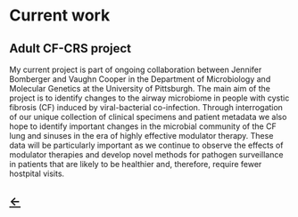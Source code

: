 <h1>Current work</h1>

<h2>Adult CF-CRS project</h2>

My current project is part of ongoing collaboration between Jennifer Bomberger and Vaughn Cooper in the Department of Microbiology and Molecular Genetics at the University of Pittsburgh. The main aim of the project is to identify changes to the airway microbiome in people with cystic fibrosis (CF) induced by viral-bacterial co-infection. Through interrogation of our unique collection of clinical specimens and patient metadata we also hope to identify important changes in the microbial community of the CF lung and sinuses in the era of highly effective modulator therapy. These data will be particularly important as we continue to observe the effects of modulator therapies and develop novel methods for pathogen surveillance in patients that are likely to be healthier and, therefore, require fewer hostpital visits. 

[<h2>&larr;</h2>](./)
